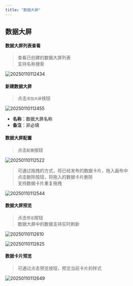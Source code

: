 ```yaml
---
title: "数据大屏"
---
```


## 数据大屏

#### 数据大屏列表查看

> 查看已创建的数据大屏列表  
> 支持名称搜索

![20250110112434](https://img.isxcode.com/picgo/20250110112434.png)

#### 新建数据大屏

> 点击`添加大屏`按钮

![20250110112455](https://img.isxcode.com/picgo/20250110112455.png)

- **名称**：数据大屏名称
- **备注**：非必填

#### 数据大屏配置

> 点击`配置`按钮

![20250110112522](https://img.isxcode.com/picgo/20250110112522.png)

> 可通过拖拽的方式，将已经发布的数据卡片，拖入画布中  
> 点击删除按钮，将拖入的数据卡片删除  
> 支持数据卡片重复拖拽

![20250110112544](https://img.isxcode.com/picgo/20250110112544.png)

#### 数据大屏预览

> 点击`预览`按钮  
> 数据大屏中的数据支持实时刷新

![20250110112610](https://img.isxcode.com/picgo/20250110112610.png)

![20250110112625](https://img.isxcode.com/picgo/20250110112625.png)

#### 数据卡片预览

> 可通过点击预览按钮，预览当前卡片的样式

![20250110112649](https://img.isxcode.com/picgo/20250110112649.png)

